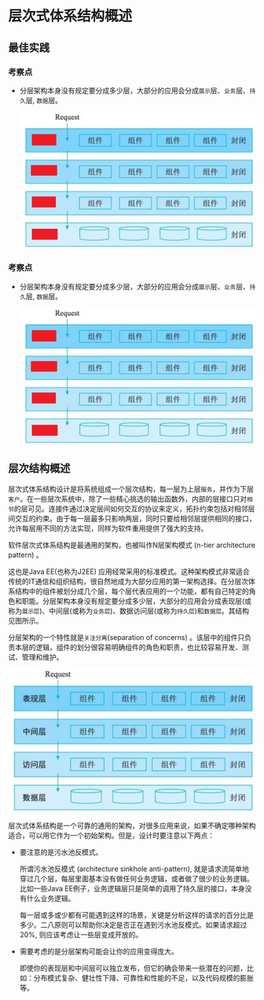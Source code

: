 # 层次式体系结构概述

## 最佳实践

### 考察点
- 分层架构本身没有规定要分成多少层，大部分的应用会分成`展示`层、`业务`层、`持久`层, `数据`层。

    ![alt text](1层次式体系结构概述/常用的层次式架构_评估.png)


### 考察点

- 分层架构本身没有规定要分成多少层，大部分的应用会分成`展示`层、`业务`层、`持久`层, `数据`层。

    ![alt text](1层次式体系结构概述/常用的层次式架构_评估.png)

## 层次结构概述

层次式体系结构设计是将系统组成一个层次结构，每一层为上层`服务`，并作为下层`客户`。在一些层次系统中，除了一些精心挑选的输出函数外，内部的层接口只对`相邻`的层可见。连接件通过决定层间如何交互的协议来定义，拓扑约束包括对相邻层间交互的约束。由于每一层最多只影响两层，同时只要给相邻层提供相同的接口，允许每层用不同的方法实现，同样为软件重用提供了强大的支持。

软件层次式体系结构是最通用的架构，也被叫作N层架构模式 (n-tier architecture pattern) 。

这也是Java EE(也称为J2EE) 应用经常采用的标准模式。这种架构模式非常适合传统的IT通信和组织结构，很自然地成为大部分应用的第一架构选择。在分层次体系结构中的组件被划分成几个层，每个层代表应用的一个功能，都有自己特定的角色和职能。分层架构本身没有规定要分成多少层，大部分的应用会分成表现层(或称为`展示层`)、中间层(或称为`业务层`)、数据访问层(或称为`持久层`)和`数据层`。其结构见图所示。

分层架构的一个特性就是`关注分离`(separation of concerns) 。该层中的组件只负责本层的逻辑，组件的划分很容易明确组件的角色和职责，也比较容易开发、测试、管理和维护。

![alt text](1层次式体系结构概述/常用的层次式架构.png)

层次式体系结构是一个可靠的通用的架构，对很多应用来说，如果不确定哪种架构适合，可以用它作为一个初始架构。但是，设计时要注意以下两点：

- 要注意的是污水池反模式。

    所谓污水池反模式 (architecture sinkhole anti-pattern), 就是请求流简单地穿过几个层，每层里面基本没有做任何业务逻辑，或者做了很少的业务逻辑。比如一些Java EE例子，业务逻辑层只是简单的调用了持久层的接口，本身没有什么业务逻辑。

    每一层或多或少都有可能遇到这样的场景，关键是分析这样的请求的百分比是多少。二八原则可以帮助你决定是否正在遇到污水池反模式。如果请求超过 20%, 则应该考虑让一些层变成开放的。

- 需要考虑的是分层架构可能会让你的应用变得庞大。

    即使你的表现层和中间层可以独立发布，但它的确会带来一些潜在的问题，比如：分布模式复杂、健壮性下降、可靠性和性能的不足，以及代码规模的膨胀等。
